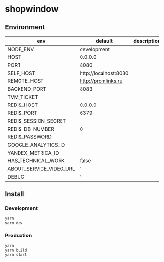 # shopwindow

## Environment

| env                           | default                                                           | description |
| ----------------------------- | ----------------------------------------------------------------- | ----------- |
| NODE_ENV                      | development                                                       |             |
| HOST                          | 0.0.0.0                                                           |             |
| PORT                          | 8080                                                              |             |
| SELF_HOST                     | http://localhost:8080                                             |             |
| REMOTE_HOST                   | http://promlinks.ru                                               |             |
| BACKEND_PORT                  | 8083                                                             |             |
| TVM_TICKET                    |                                                                   |             |
| REDIS_HOST                    | 0.0.0.0                                                           |             |
| REDIS_PORT                    | 6379                                                              |             |
| REDIS_SESSION_SECRET          |                                                                   |             |
| REDIS_DB_NUMBER               | 0                                                                 |             |
| REDIS_PASSWORD                |                                                                   |             |
| GOOGLE_ANALYTICS_ID           |                                                                   |             |
| YANDEX_METRICA_ID             |                                                                   |             |
| HAS_TECHNICAL_WORK            | false                                                             |             |
| ABOUT_SERVICE_VIDEO_URL       | ''                                                               |             |
| DEBUG                         | ''                                                                |             |


## Install

### Development

```sh
yarn
yarn dev
```

### Production

```sh
yarn
yarn build
yarn start
```
